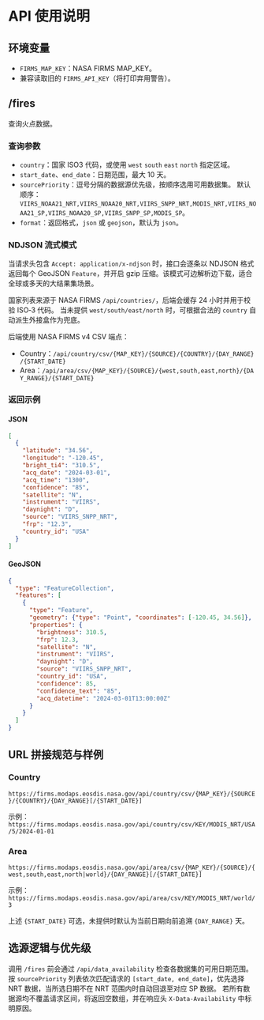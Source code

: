 # API 使用说明

## 环境变量
- `FIRMS_MAP_KEY`：NASA FIRMS MAP_KEY。
- 兼容读取旧的 `FIRMS_API_KEY`（将打印弃用警告）。

## /fires
查询火点数据。

### 查询参数
- `country`：国家 ISO3 代码，或使用 `west` `south` `east` `north` 指定区域。
- `start_date`、`end_date`：日期范围，最大 10 天。
- `sourcePriority`：逗号分隔的数据源优先级，按顺序选用可用数据集。
  默认顺序：`VIIRS_NOAA21_NRT,VIIRS_NOAA20_NRT,VIIRS_SNPP_NRT,MODIS_NRT,VIIRS_NOAA21_SP,VIIRS_NOAA20_SP,VIIRS_SNPP_SP,MODIS_SP`。
- `format`：返回格式，`json` 或 `geojson`，默认为 `json`。

### NDJSON 流式模式

当请求头包含 `Accept: application/x-ndjson` 时，接口会逐条以 NDJSON 格式返回每个 GeoJSON `Feature`，并开启 gzip 压缩。该模式可边解析边下载，适合全球或多天的大结果集场景。

国家列表来源于 NASA FIRMS `/api/countries/`，后端会缓存 24 小时并用于校验 ISO‑3 代码。
当未提供 `west/south/east/north` 时，可根据合法的 `country` 自动派生外接盒作为兜底。

后端使用 NASA FIRMS v4 CSV 端点：
- Country：`/api/country/csv/{MAP_KEY}/{SOURCE}/{COUNTRY}/{DAY_RANGE}/{START_DATE}`
- Area：`/api/area/csv/{MAP_KEY}/{SOURCE}/{west,south,east,north}/{DAY_RANGE}/{START_DATE}`

### 返回示例

#### JSON

```json
[
  {
    "latitude": "34.56",
    "longitude": "-120.45",
    "bright_ti4": "310.5",
    "acq_date": "2024-03-01",
    "acq_time": "1300",
    "confidence": "85",
    "satellite": "N",
    "instrument": "VIIRS",
    "daynight": "D",
    "source": "VIIRS_SNPP_NRT",
    "frp": "12.3",
    "country_id": "USA"
  }
]
```

#### GeoJSON

```json
{
  "type": "FeatureCollection",
  "features": [
    {
      "type": "Feature",
      "geometry": {"type": "Point", "coordinates": [-120.45, 34.56]},
      "properties": {
        "brightness": 310.5,
        "frp": 12.3,
        "satellite": "N",
        "instrument": "VIIRS",
        "daynight": "D",
        "source": "VIIRS_SNPP_NRT",
        "country_id": "USA",
        "confidence": 85,
        "confidence_text": "85",
        "acq_datetime": "2024-03-01T13:00:00Z"
      }
    }
  ]
}
```

## URL 拼接规范与样例

### Country
`https://firms.modaps.eosdis.nasa.gov/api/country/csv/{MAP_KEY}/{SOURCE}/{COUNTRY}/{DAY_RANGE}[/{START_DATE}]`

示例：
`https://firms.modaps.eosdis.nasa.gov/api/country/csv/KEY/MODIS_NRT/USA/5/2024-01-01`

### Area
`https://firms.modaps.eosdis.nasa.gov/api/area/csv/{MAP_KEY}/{SOURCE}/{west,south,east,north|world}/{DAY_RANGE}[/{START_DATE}]`

示例：
`https://firms.modaps.eosdis.nasa.gov/api/area/csv/KEY/MODIS_NRT/world/3`

上述 `{START_DATE}` 可选，未提供时默认为当前日期向前追溯 `{DAY_RANGE}` 天。

## 选源逻辑与优先级

调用 `/fires` 前会通过 `/api/data_availability` 检查各数据集的可用日期范围。
按 `sourcePriority` 列表依次匹配请求的 `[start_date, end_date]`，优先选择 NRT 数据，当所选日期不在 NRT 范围内时自动回退至对应 SP 数据。
若所有数据源均不覆盖请求区间，将返回空数组，并在响应头 `X-Data-Availability` 中标明原因。
